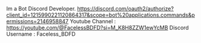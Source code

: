Im a Bot Discord Developer.
https://discord.com/oauth2/authorize?client_id=1215990221120864317&scope=bot%20applications.commands&permissions=2146958847
Youtube Channel : https://youtube.com/@FacelessBDFD?si=M_K8H8ZZW1ewYcMB
Discord Username : Faceless_BDFD

<!---
FacelessBDFD/FacelessBDFD is a ✨ special ✨ repository because its `README.md` (this file) appears on your GitHub profile.
You can click the Preview link to take a look at your changes.
--->
